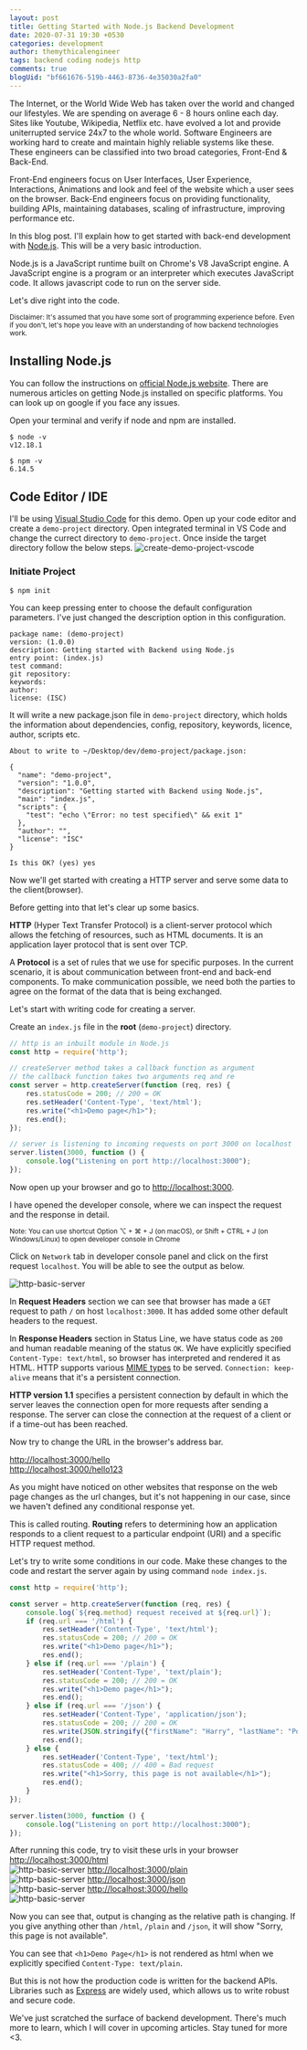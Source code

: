 ```yaml
---
layout: post
title: Getting Started with Node.js Backend Development
date: 2020-07-31 19:30 +0530
categories: development
author: themythicalengineer
tags: backend coding nodejs http
comments: true
blogUid: "bf661676-519b-4463-8736-4e35030a2fa0"
---
```

The Internet, or the World Wide Web has taken over the world and changed our lifestyles. We are spending on average 6 - 8 hours online each day. Sites like Youtube, Wikipedia, Netflix etc. have evolved a lot and provide uniterrupted service 24x7 to the whole world. Software Engineers are working hard to create and maintain highly reliable systems like these. These engineers can be classified into two broad categories, Front-End & Back-End. 

Front-End engineers focus on User Interfaces, User Experience, Interactions, Animations and look and feel of the website which a user sees on the browser. Back-End engineers focus on providing functionality, building APIs, maintaining databases, scaling of infrastructure, improving performance etc. 

In this blog post. I'll explain how to get started with back-end development with [Node.js](https://nodejs.org/en/). This will be a very basic introduction.

Node.js is a JavaScript runtime built on Chrome's V8 JavaScript engine. A JavaScript engine is a program or an interpreter which executes JavaScript code. It allows javascript code to run on the server side.

Let's dive right into the code. 

<small>Disclaimer: It's assumed that you have some sort of programming experience before. Even if you don't, let's hope you leave with an understanding of how backend technologies work.</small>

## Installing Node.js

You can follow the instructions on [official Node.js website](https://nodejs.org/en/download/).
There are numerous articles on getting Node.js installed on specific platforms. You can look up on google if you face any issues.

Open your terminal and verify if node and npm are installed.
```
$ node -v
v12.18.1

$ npm -v
6.14.5
```

## Code Editor / IDE
I'll be using [Visual Studio Code](https://code.visualstudio.com/) for this demo. Open up your code editor and create a `demo-project` directory. Open integrated terminal in VS Code and change the currect directory to `demo-project`. Once inside the target directory follow the below steps.
![create-demo-project-vscode](/assets/images/getting-started-with-nodejs-backend-development/create-demo-project-vscode.png)
### Initiate Project

```
$ npm init
```
You can keep pressing enter to choose the default configuration parameters. I've just changed the description option in this configuration.
```
package name: (demo-project) 
version: (1.0.0) 
description: Getting started with Backend using Node.js
entry point: (index.js) 
test command: 
git repository: 
keywords: 
author: 
license: (ISC) 
```
It will write a new package.json file in `demo-project` directory, which holds the information about dependencies, config, repository, keywords, licence, author, scripts etc. 
```
About to write to ~/Desktop/dev/demo-project/package.json:

{
  "name": "demo-project",
  "version": "1.0.0",
  "description": "Getting started with Backend using Node.js",
  "main": "index.js",
  "scripts": {
    "test": "echo \"Error: no test specified\" && exit 1"
  },
  "author": "",
  "license": "ISC"
}

Is this OK? (yes) yes
```
Now we'll get started with creating a HTTP server and serve some data to the client(browser).

Before getting into that let's clear up some basics. 

**HTTP** (Hyper Text Transfer Protocol) is a client-server protocol which allows the fetching of resources, such as HTML documents. It is an application layer protocol that is sent over TCP.

A **Protocol** is a set of rules that we use for specific purposes. In the current scenario, it is about communication between front-end and back-end components. To make communication possible, we need both the parties to agree on the format of the data that is being exchanged. 

Let's start with writing code for creating a server.

Create an `index.js` file in the **root** (`demo-project`) directory.

```javascript
// http is an inbuilt module in Node.js
const http = require('http');

// createServer method takes a callback function as argument
// the callback function takes two arguments req and re
const server = http.createServer(function (req, res) {
    res.statusCode = 200; // 200 = OK
    res.setHeader('Content-Type', 'text/html');
    res.write("<h1>Demo page</h1>");
    res.end();
});

// server is listening to incoming requests on port 3000 on localhost
server.listen(3000, function () {
    console.log("Listening on port http://localhost:3000");
});
```

Now open up your browser and go to [http://localhost:3000](http://localhost:3000).

I have opened the developer console, where we can inspect the request and the response in detail. 

<small>Note: You can use shortcut Option ⌥ + ⌘ + J (on macOS), or Shift + CTRL + J (on Windows/Linux) to open developer console in Chrome</small>

Click on `Network` tab in developer console panel and click on the first request `localhost`. You will be able to see the output as below.

![http-basic-server](/assets/images/getting-started-with-nodejs-backend-development/http-basic-server.png)

In **Request Headers** section we can see that browser has made a `GET` request to path `/` on host `localhost:3000`. It has added some other default headers to the request.

In **Response Headers** section in Status Line, we have status code as `200` and human readable meaning of the status `OK`. We have explicitly specified `Content-Type: text/html`, so browser has interpreted and rendered it as HTML. HTTP supports various [MIME types](https://developer.mozilla.org/en-US/docs/Web/HTTP/Basics_of_HTTP/MIME_types) to be served. `Connection: keep-alive` means that it's a persistent connection. 

**HTTP version 1.1** specifies a persistent connection by default in which the server leaves the connection open for more requests after sending a response. The server can close the connection at the request of a client or if a time-out has been reached. 

Now try to change the URL in the browser's address bar.

[http://localhost:3000/hello](http://localhost:3000/hello) <br/>
[http://localhost:3000/hello123](http://localhost:3000/hello123)

As you might have noticed on other websites that response on the web page changes as the url changes, but it's not happening in our case, since we haven't defined any conditional response yet.

This is called routing. **Routing** refers to determining how an application responds to a client request to a particular endpoint (URI) and a specific HTTP request method.

Let's try to write some conditions in our code. Make these changes to the code and restart the server again by using command `node index.js`.


```javascript
const http = require('http');

const server = http.createServer(function (req, res) {
    console.log(`${req.method} request received at ${req.url}`);
    if (req.url === '/html') {
        res.setHeader('Content-Type', 'text/html');
        res.statusCode = 200; // 200 = OK
        res.write("<h1>Demo page</h1>");
        res.end();
    } else if (req.url === '/plain') {
        res.setHeader('Content-Type', 'text/plain');
        res.statusCode = 200; // 200 = OK
        res.write("<h1>Demo page</h1>");
        res.end();
    } else if (req.url === '/json') {
        res.setHeader('Content-Type', 'application/json');
        res.statusCode = 200; // 200 = OK
        res.write(JSON.stringify({"firstName": "Harry", "lastName": "Potter"}));
        res.end();
    } else {
        res.setHeader('Content-Type', 'text/html');
        res.statusCode = 400; // 400 = Bad request
        res.write("<h1>Sorry, this page is not available</h1>");
        res.end();
    }
});

server.listen(3000, function () {
    console.log("Listening on port http://localhost:3000");
});
```

After running this code, try to visit these urls in your browser<br/>
[http://localhost:3000/html](http://localhost:3000/html) <br/>
![http-basic-server](/assets/images/getting-started-with-nodejs-backend-development/3000-html.png)
[http://localhost:3000/plain](http://localhost:3000/plain) <br/>
![http-basic-server](/assets/images/getting-started-with-nodejs-backend-development/3000-plain.png)
[http://localhost:3000/json](http://localhost:3000/json) <br/>
![http-basic-server](/assets/images/getting-started-with-nodejs-backend-development/3000-json.png)
[http://localhost:3000/hello](http://localhost:3000/hello) <br/>
![http-basic-server](/assets/images/getting-started-with-nodejs-backend-development/3000-hello.png)

Now you can see that, output is changing as the relative path is changing. If you give anything other than `/html`, `/plain` and `/json`, it will show "Sorry, this page is not available".

You can see that `<h1>Demo Page</h1>` is not rendered as html when we explicitly specified `Content-Type: text/plain`.

But this is not how the production code is written for the backend APIs. Libraries such as [Express](https://expressjs.com/) are widely used, which allows us to write robust and secure code.

We've just scratched the surface of backend development. There's much more to learn, which I will cover in upcoming articles. Stay tuned for more <3.
